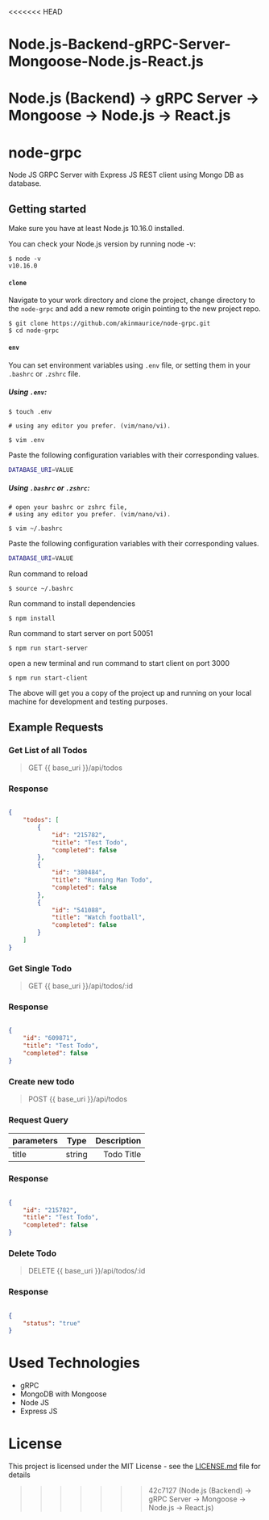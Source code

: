 <<<<<<< HEAD
# Node.js-Backend-gRPC-Server-Mongoose-Node.js-React.js
Node.js (Backend) → gRPC Server → Mongoose → Node.js → React.js
=======
# node-grpc

Node JS GRPC Server with Express JS REST client using Mongo DB as database.


## Getting started

Make sure you have at least Node.js 10.16.0 installed.

You can check your Node.js version by running node -v:

``` console
$ node -v
v10.16.0
```


#### `clone`

Navigate to your work directory and clone the project, change directory to the `node-grpc` and add a new remote origin pointing to the new project repo.

``` console
$ git clone https://github.com/akinmaurice/node-grpc.git
$ cd node-grpc
```



#### `env`

You can set environment variables using `.env` file, or setting them in your `.bashrc` or `.zshrc` file.

##### Using `.env`:

``` console
$ touch .env
```

``` console
# using any editor you prefer. (vim/nano/vi).

$ vim .env
```

Paste the following configuration variables with their corresponding values.

```bash
DATABASE_URI=VALUE
```

##### Using `.bashrc` or `.zshrc`:

``` console
# open your bashrc or zshrc file,
# using any editor you prefer. (vim/nano/vi).

$ vim ~/.bashrc
```

Paste the following configuration variables with their corresponding values.

```bash
DATABASE_URI=VALUE
```

Run command to reload

```console
$ source ~/.bashrc
```


Run command to install dependencies

``` console
$ npm install
```


Run command to start server on port 50051

``` console
$ npm run start-server
```


open a new terminal and run command to start client on port 3000

``` console
$ npm run start-client
```

The above will get you a copy of the project up and running on your local machine for development and testing purposes.




## Example Requests


###  Get List of all Todos

> GET {{ base_uri }}/api/todos

### Response

```json

{
    "todos": [
        {
            "id": "215782",
            "title": "Test Todo",
            "completed": false
        },
        {
            "id": "380484",
            "title": "Running Man Todo",
            "completed": false
        },
        {
            "id": "541088",
            "title": "Watch football",
            "completed": false
        }
    ]
}

```


###  Get Single Todo

> GET {{ base_uri }}/api/todos/:id

### Response

```json

{
    "id": "609871",
    "title": "Test Todo",
    "completed": false
}

```


###  Create new todo

> POST {{ base_uri }}/api/todos

### Request Query
| parameters | Type | Description |
| ---------- |:-----:|-----------:|
| title    | string |  Todo Title |

### Response

```json

{
    "id": "215782",
    "title": "Test Todo",
    "completed": false
}

```



###  Delete Todo

> DELETE {{ base_uri }}/api/todos/:id


### Response

```json

{
    "status": "true"
}

```



# Used Technologies
* gRPC
* MongoDB with Mongoose
* Node JS
* Express JS


# License

This project is licensed under the MIT License - see the [LICENSE.md](https://opensource.org/licenses/MIT) file for details
>>>>>>> 42c7127 (Node.js (Backend) → gRPC Server → Mongoose → Node.js → React.js)
